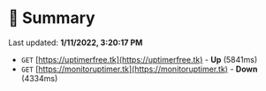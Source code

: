 # 📖 Summary
Last updated: **1/11/2022, 3:20:17 PM**

- `GET` [https://uptimerfree.tk](https://uptimerfree.tk) - **Up** (5841ms)
- `GET` [https://monitoruptimer.tk](https://monitoruptimer.tk) - **Down** (4334ms)
